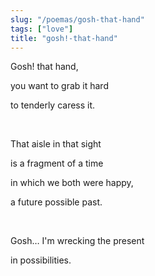 ```yaml
---
slug: "/poemas/gosh-that-hand"
tags: ["love"]
title: "gosh!-that-hand"
---
```

Gosh! that hand,

you want to grab it hard

to tenderly caress it.

&nbsp;

That aisle in that sight

is a fragment of a time

in which we both were happy,

a future possible past.

&nbsp;

Gosh… I'm wrecking the present

in possibilities.